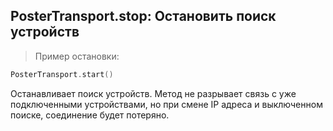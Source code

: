 ## PosterTransport.stop: Остановить поиск устройств

> Пример остановки:

```kotlin
PosterTransport.start()
```

Останавливает поиск устройств. 
Метод не разрывает связь с уже подключенными устройствами, но при смене IP адреса и выключенном поиске, соединение будет потеряно. 
